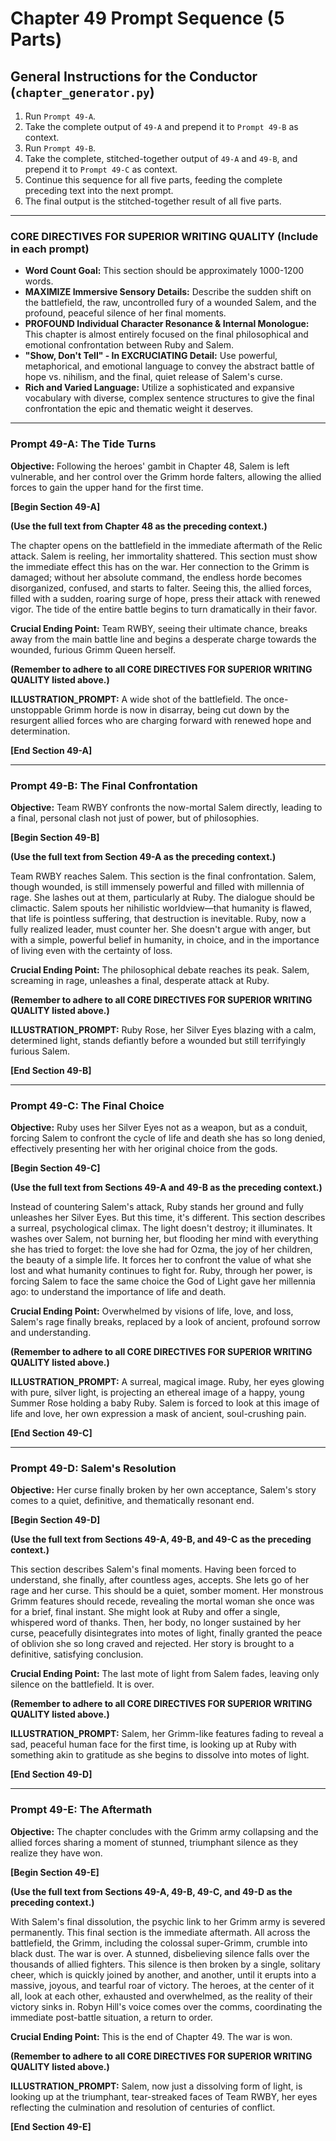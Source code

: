 # Chapter 49 Prompt Sequence (5 Parts)

## General Instructions for the Conductor (`chapter_generator.py`)

1. Run `Prompt 49-A`.
2. Take the complete output of `49-A` and prepend it to `Prompt 49-B` as context.
3. Run `Prompt 49-B`.
4. Take the complete, stitched-together output of `49-A` and `49-B`, and prepend it to `Prompt 49-C` as context.
5. Continue this sequence for all five parts, feeding the complete preceding text into the next prompt.
6. The final output is the stitched-together result of all five parts.

---

### **CORE DIRECTIVES FOR SUPERIOR WRITING QUALITY (Include in each prompt)**

* **Word Count Goal:** This section should be approximately 1000-1200 words.
* **MAXIMIZE Immersive Sensory Details:** Describe the sudden shift on the battlefield, the raw, uncontrolled fury of a wounded Salem, and the profound, peaceful silence of her final moments.
* **PROFOUND Individual Character Resonance & Internal Monologue:** This chapter is almost entirely focused on the final philosophical and emotional confrontation between Ruby and Salem.
* **"Show, Don't Tell" - In EXCRUCIATING Detail:** Use powerful, metaphorical, and emotional language to convey the abstract battle of hope vs. nihilism, and the final, quiet release of Salem's curse.
* **Rich and Varied Language:** Utilize a sophisticated and expansive vocabulary with diverse, complex sentence structures to give the final confrontation the epic and thematic weight it deserves.

---

### **Prompt 49-A: The Tide Turns**

**Objective:** Following the heroes' gambit in Chapter 48, Salem is left vulnerable, and her control over the Grimm horde falters, allowing the allied forces to gain the upper hand for the first time.

**[Begin Section 49-A]**

**(Use the full text from Chapter 48 as the preceding context.)**

The chapter opens on the battlefield in the immediate aftermath of the Relic attack. Salem is reeling, her immortality shattered. This section must show the immediate effect this has on the war. Her connection to the Grimm is damaged; without her absolute command, the endless horde becomes disorganized, confused, and starts to falter. Seeing this, the allied forces, filled with a sudden, roaring surge of hope, press their attack with renewed vigor. The tide of the entire battle begins to turn dramatically in their favor.

**Crucial Ending Point:** Team RWBY, seeing their ultimate chance, breaks away from the main battle line and begins a desperate charge towards the wounded, furious Grimm Queen herself.

**(Remember to adhere to all CORE DIRECTIVES FOR SUPERIOR WRITING QUALITY listed above.)**

**ILLUSTRATION_PROMPT:** A wide shot of the battlefield. The once-unstoppable Grimm horde is now in disarray, being cut down by the resurgent allied forces who are charging forward with renewed hope and determination.

**[End Section 49-A]**

---

### **Prompt 49-B: The Final Confrontation**

**Objective:** Team RWBY confronts the now-mortal Salem directly, leading to a final, personal clash not just of power, but of philosophies.

**[Begin Section 49-B]**

**(Use the full text from Section 49-A as the preceding context.)**

Team RWBY reaches Salem. This section is the final confrontation. Salem, though wounded, is still immensely powerful and filled with millennia of rage. She lashes out at them, particularly at Ruby. The dialogue should be climactic. Salem spouts her nihilistic worldview—that humanity is flawed, that life is pointless suffering, that destruction is inevitable. Ruby, now a fully realized leader, must counter her. She doesn't argue with anger, but with a simple, powerful belief in humanity, in choice, and in the importance of living even with the certainty of loss.

**Crucial Ending Point:** The philosophical debate reaches its peak. Salem, screaming in rage, unleashes a final, desperate attack at Ruby.

**(Remember to adhere to all CORE DIRECTIVES FOR SUPERIOR WRITING QUALITY listed above.)**

**ILLUSTRATION_PROMPT:** Ruby Rose, her Silver Eyes blazing with a calm, determined light, stands defiantly before a wounded but still terrifyingly furious Salem.

**[End Section 49-B]**

---

### **Prompt 49-C: The Final Choice**

**Objective:** Ruby uses her Silver Eyes not as a weapon, but as a conduit, forcing Salem to confront the cycle of life and death she has so long denied, effectively presenting her with her original choice from the gods.

**[Begin Section 49-C]**

**(Use the full text from Sections 49-A and 49-B as the preceding context.)**

Instead of countering Salem's attack, Ruby stands her ground and fully unleashes her Silver Eyes. But this time, it's different. This section describes a surreal, psychological climax. The light doesn't destroy; it illuminates. It washes over Salem, not burning her, but flooding her mind with everything she has tried to forget: the love she had for Ozma, the joy of her children, the beauty of a simple life. It forces her to confront the value of what she lost and what humanity continues to fight for. Ruby, through her power, is forcing Salem to face the same choice the God of Light gave her millennia ago: to understand the importance of life and death.

**Crucial Ending Point:** Overwhelmed by visions of life, love, and loss, Salem's rage finally breaks, replaced by a look of ancient, profound sorrow and understanding.

**(Remember to adhere to all CORE DIRECTIVES FOR SUPERIOR WRITING QUALITY listed above.)**

**ILLUSTRATION_PROMPT:** A surreal, magical image. Ruby, her eyes glowing with pure, silver light, is projecting an ethereal image of a happy, young Summer Rose holding a baby Ruby. Salem is forced to look at this image of life and love, her own expression a mask of ancient, soul-crushing pain.

**[End Section 49-C]**

---

### **Prompt 49-D: Salem's Resolution**

**Objective:** Her curse finally broken by her own acceptance, Salem's story comes to a quiet, definitive, and thematically resonant end.

**[Begin Section 49-D]**

**(Use the full text from Sections 49-A, 49-B, and 49-C as the preceding context.)**

This section describes Salem's final moments. Having been forced to understand, she finally, after countless ages, accepts. She lets go of her rage and her curse. This should be a quiet, somber moment. Her monstrous Grimm features should recede, revealing the mortal woman she once was for a brief, final instant. She might look at Ruby and offer a single, whispered word of thanks. Then, her body, no longer sustained by her curse, peacefully disintegrates into motes of light, finally granted the peace of oblivion she so long craved and rejected. Her story is brought to a definitive, satisfying conclusion.

**Crucial Ending Point:** The last mote of light from Salem fades, leaving only silence on the battlefield. It is over.

**(Remember to adhere to all CORE DIRECTIVES FOR SUPERIOR WRITING QUALITY listed above.)**

**ILLUSTRATION_PROMPT:** Salem, her Grimm-like features fading to reveal a sad, peaceful human face for the first time, is looking up at Ruby with something akin to gratitude as she begins to dissolve into motes of light.

**[End Section 49-D]**

---

### **Prompt 49-E: The Aftermath**

**Objective:** The chapter concludes with the Grimm army collapsing and the allied forces sharing a moment of stunned, triumphant silence as they realize they have won.

**[Begin Section 49-E]**

**(Use the full text from Sections 49-A, 49-B, 49-C, and 49-D as the preceding context.)**

With Salem's final dissolution, the psychic link to her Grimm army is severed permanently. This final section is the immediate aftermath. All across the battlefield, the Grimm, including the colossal super-Grimm, crumble into black dust. The war is over. A stunned, disbelieving silence falls over the thousands of allied fighters. This silence is then broken by a single, solitary cheer, which is quickly joined by another, and another, until it erupts into a massive, joyous, and tearful roar of victory. The heroes, at the center of it all, look at each other, exhausted and overwhelmed, as the reality of their victory sinks in. Robyn Hill's voice comes over the comms, coordinating the immediate post-battle situation, a return to order.

**Crucial Ending Point:** This is the end of Chapter 49. The war is won.

**(Remember to adhere to all CORE DIRECTIVES FOR SUPERIOR WRITING QUALITY listed above.)**

**ILLUSTRATION_PROMPT:** Salem, now just a dissolving form of light, is looking up at the triumphant, tear-streaked faces of Team RWBY, her eyes reflecting the culmination and resolution of centuries of conflict.

**[End Section 49-E]**
